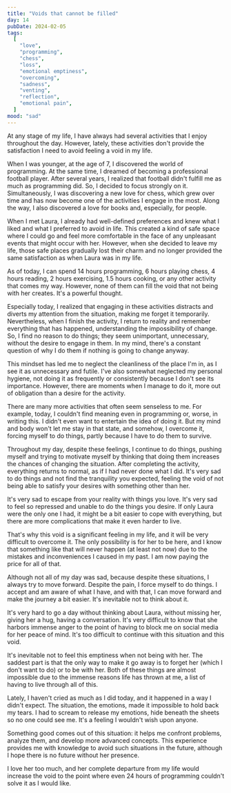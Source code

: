 ```yaml
---
title: "Voids that cannot be filled"
day: 14
pubDate: 2024-02-05
tags:
  [
    "love",
    "programming",
    "chess",
    "loss",
    "emotional emptiness",
    "overcoming",
    "sadness",
    "venting",
    "reflection",
    "emotional pain",
  ]
mood: "sad"
---
```


At any stage of my life, I have always had several activities that I enjoy throughout the day. However, lately, these activities don't provide the satisfaction I need to avoid feeling a void in my life.

When I was younger, at the age of 7, I discovered the world of programming. At the same time, I dreamed of becoming a professional football player. After several years, I realized that football didn't fulfill me as much as programming did. So, I decided to focus strongly on it. Simultaneously, I was discovering a new love for chess, which grew over time and has now become one of the activities I engage in the most. Along the way, I also discovered a love for books and, especially, for people.

When I met Laura, I already had well-defined preferences and knew what I liked and what I preferred to avoid in life. This created a kind of safe space where I could go and feel more comfortable in the face of any unpleasant events that might occur with her. However, when she decided to leave my life, those safe places gradually lost their charm and no longer provided the same satisfaction as when Laura was in my life.

As of today, I can spend 14 hours programming, 6 hours playing chess, 4 hours reading, 2 hours exercising, 1.5 hours cooking, or any other activity that comes my way. However, none of them can fill the void that not being with her creates. It's a powerful thought.

Especially today, I realized that engaging in these activities distracts and diverts my attention from the situation, making me forget it temporarily. Nevertheless, when I finish the activity, I return to reality and remember everything that has happened, understanding the impossibility of change. So, I find no reason to do things; they seem unimportant, unnecessary, without the desire to engage in them. In my mind, there's a constant question of why I do them if nothing is going to change anyway.

This mindset has led me to neglect the cleanliness of the place I'm in, as I see it as unnecessary and futile. I've also somewhat neglected my personal hygiene, not doing it as frequently or consistently because I don't see its importance. However, there are moments when I manage to do it, more out of obligation than a desire for the activity.

There are many more activities that often seem senseless to me. For example, today, I couldn't find meaning even in programming or, worse, in writing this. I didn't even want to entertain the idea of doing it. But my mind and body won't let me stay in that state, and somehow, I overcome it, forcing myself to do things, partly because I have to do them to survive.

Throughout my day, despite these feelings, I continue to do things, pushing myself and trying to motivate myself by thinking that doing them increases the chances of changing the situation. After completing the activity, everything returns to normal, as if I had never done what I did. It's very sad to do things and not find the tranquility you expected, feeling the void of not being able to satisfy your desires with something other than her.

It's very sad to escape from your reality with things you love. It's very sad to feel so repressed and unable to do the things you desire. If only Laura were the only one I had, it might be a bit easier to cope with everything, but there are more complications that make it even harder to live.

That's why this void is a significant feeling in my life, and it will be very difficult to overcome it. The only possibility is for her to be here, and I know that something like that will never happen (at least not now) due to the mistakes and inconveniences I caused in my past. I am now paying the price for all of that.

Although not all of my day was sad, because despite these situations, I always try to move forward. Despite the pain, I force myself to do things. I accept and am aware of what I have, and with that, I can move forward and make the journey a bit easier. It's inevitable not to think about it.

It's very hard to go a day without thinking about Laura, without missing her, giving her a hug, having a conversation. It's very difficult to know that she harbors immense anger to the point of having to block me on social media for her peace of mind. It's too difficult to continue with this situation and this void.

It's inevitable not to feel this emptiness when not being with her. The saddest part is that the only way to make it go away is to forget her (which I don't want to do) or to be with her. Both of these things are almost impossible due to the immense reasons life has thrown at me, a list of having to live through all of this.

Lately, I haven't cried as much as I did today, and it happened in a way I didn't expect. The situation, the emotions, made it impossible to hold back my tears. I had to scream to release my emotions, hide beneath the sheets so no one could see me. It's a feeling I wouldn't wish upon anyone.

Something good comes out of this situation: it helps me confront problems, analyze them, and develop more advanced concepts. This experience provides me with knowledge to avoid such situations in the future, although I hope there is no future without her presence.

I love her too much, and her complete departure from my life would increase the void to the point where even 24 hours of programming couldn't solve it as I would like.
